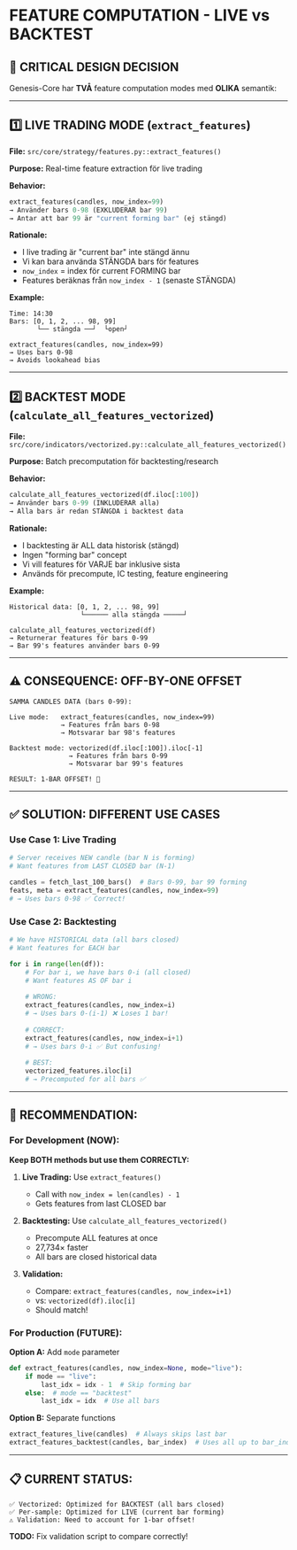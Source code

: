 # FEATURE COMPUTATION - LIVE vs BACKTEST

## 🚨 CRITICAL DESIGN DECISION

Genesis-Core har **TVÅ** feature computation modes med **OLIKA** semantik:

---

## 1️⃣ LIVE TRADING MODE (`extract_features`)

**File:** `src/core/strategy/features.py::extract_features()`

**Purpose:** Real-time feature extraction för live trading

**Behavior:**
```python
extract_features(candles, now_index=99)
→ Använder bars 0-98 (EXKLUDERAR bar 99)
→ Antar att bar 99 är "current forming bar" (ej stängd)
```

**Rationale:**
- I live trading är "current bar" inte stängd ännu
- Vi kan bara använda STÄNGDA bars för features
- `now_index` = index för current FORMING bar
- Features beräknas från `now_index - 1` (senaste STÄNGDA)

**Example:**
```
Time: 14:30
Bars: [0, 1, 2, ... 98, 99]
       └── stängda ──┘  └open┘

extract_features(candles, now_index=99)
→ Uses bars 0-98
→ Avoids lookahead bias
```

---

## 2️⃣ BACKTEST MODE (`calculate_all_features_vectorized`)

**File:** `src/core/indicators/vectorized.py::calculate_all_features_vectorized()`

**Purpose:** Batch precomputation för backtesting/research

**Behavior:**
```python
calculate_all_features_vectorized(df.iloc[:100])
→ Använder bars 0-99 (INKLUDERAR alla)
→ Alla bars är redan STÄNGDA i backtest data
```

**Rationale:**
- I backtesting är ALL data historisk (stängd)
- Ingen "forming bar" concept
- Vi vill features för VARJE bar inklusive sista
- Används för precompute, IC testing, feature engineering

**Example:**
```
Historical data: [0, 1, 2, ... 98, 99]
                  └────── alla stängda ─────┘

calculate_all_features_vectorized(df)
→ Returnerar features för bars 0-99
→ Bar 99's features använder bars 0-99
```

---

## ⚠️ **CONSEQUENCE: OFF-BY-ONE OFFSET**

```
SAMMA CANDLES DATA (bars 0-99):

Live mode:   extract_features(candles, now_index=99)
             → Features från bars 0-98
             → Motsvarar bar 98's features

Backtest mode: vectorized(df.iloc[:100]).iloc[-1]
               → Features från bars 0-99  
               → Motsvarar bar 99's features

RESULT: 1-BAR OFFSET! 🚨
```

---

## ✅ **SOLUTION: DIFFERENT USE CASES**

### **Use Case 1: Live Trading**
```python
# Server receives NEW candle (bar N is forming)
# Want features from LAST CLOSED bar (N-1)

candles = fetch_last_100_bars()  # Bars 0-99, bar 99 forming
feats, meta = extract_features(candles, now_index=99)
# → Uses bars 0-98 ✅ Correct!
```

### **Use Case 2: Backtesting**
```python
# We have HISTORICAL data (all bars closed)
# Want features for EACH bar

for i in range(len(df)):
    # For bar i, we have bars 0-i (all closed)
    # Want features AS OF bar i
    
    # WRONG:
    extract_features(candles, now_index=i)  
    # → Uses bars 0-(i-1) ❌ Loses 1 bar!
    
    # CORRECT:
    extract_features(candles, now_index=i+1)
    # → Uses bars 0-i ✅ But confusing!
    
    # BEST:
    vectorized_features.iloc[i]  
    # → Precomputed for all bars ✅
```

---

## 🎯 **RECOMMENDATION:**

### **For Development (NOW):**

**Keep BOTH methods but use them CORRECTLY:**

1. **Live Trading:** Use `extract_features()` 
   - Call with `now_index = len(candles) - 1`
   - Gets features from last CLOSED bar
   
2. **Backtesting:** Use `calculate_all_features_vectorized()`
   - Precompute ALL features at once
   - 27,734× faster
   - All bars are closed historical data

3. **Validation:** 
   - Compare: `extract_features(candles, now_index=i+1)` 
   - vs: `vectorized(df).iloc[i]`
   - Should match!

### **For Production (FUTURE):**

**Option A:** Add `mode` parameter
```python
def extract_features(candles, now_index=None, mode="live"):
    if mode == "live":
        last_idx = idx - 1  # Skip forming bar
    else:  # mode == "backtest"
        last_idx = idx  # Use all bars
```

**Option B:** Separate functions
```python
extract_features_live(candles)  # Always skips last bar
extract_features_backtest(candles, bar_index)  # Uses all up to bar_index
```

---

## 📋 **CURRENT STATUS:**

```
✅ Vectorized: Optimized for BACKTEST (all bars closed)
✅ Per-sample: Optimized for LIVE (current bar forming)
⚠️ Validation: Need to account for 1-bar offset!
```

**TODO:** Fix validation script to compare correctly!

